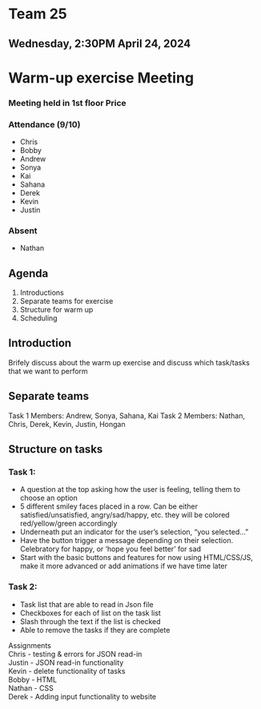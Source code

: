 # Team 25
## Wednesday, 2:30PM April 24, 2024

# Warm-up exercise Meeting
### Meeting held in 1st floor Price

### Attendance (9/10)
- Chris
- Bobby
- Andrew
- Sonya
- Kai
- Sahana
- Derek
- Kevin
- Justin

### Absent
- Nathan



## Agenda
1. Introductions
2. Separate teams for exercise
3. Structure for warm up
4. Scheduling



## Introduction
Brifely discuss about the warm up exercise and discuss which task/tasks that we want to perform




## Separate teams
Task 1 Members: Andrew, Sonya, Sahana, Kai
Task 2 Members: Nathan, Chris, Derek, Kevin, Justin, Hongan



## Structure on tasks
### Task 1: 
- A question at the top asking how the user is feeling, telling them to choose an option
- 5 different smiley faces placed in a row. Can be either satisfied/unsatisfied, angry/sad/happy, etc. they will be colored red/yellow/green     accordingly
- Underneath put an indicator for the user’s selection, “you selected…”
- Have the button trigger a message depending on their selection. Celebratory for happy, or ‘hope you feel better’ for sad
- Start with the basic buttons and features for now using HTML/CSS/JS, make it more advanced or add animations if we have time later

### Task 2:
- Task list that are able to read in Json file
- Checkboxes for each of list on the task list
- Slash through the text if the list is checked
- Able to remove the tasks if they are complete

Assignments\
Chris - testing & errors for JSON read-in\
Justin - JSON read-in functionality\
Kevin - delete functionality of tasks\
Bobby - HTML\
Nathan - CSS\
Derek - Adding input functionality to website
